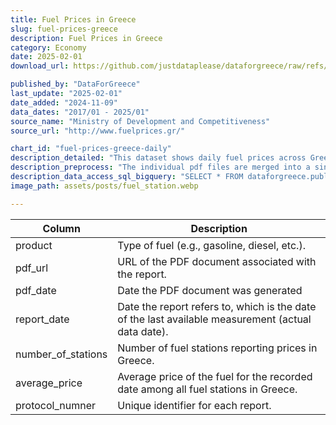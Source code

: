 ```yaml
---
title: Fuel Prices in Greece
slug: fuel-prices-greece
description: Fuel Prices in Greece
category: Economy
date: 2025-02-01
download_url: https://github.com/justdataplease/dataforgreece/raw/refs/heads/main/data/fuel-prices-greece/fuel-prices-greece.zip

published_by: "DataForGreece"
last_update: "2025-02-01"
date_added: "2024-11-09"
data_dates: "2017/01 - 2025/01"
source_name: "Ministry of Development and Competitiveness"
source_url: "http://www.fuelprices.gr/"

chart_id: "fuel-prices-greece-daily"
description_detailed: "This dataset shows daily fuel prices across Greece, including fuel types, station counts, average prices, and report IDs to help consumers understand pricing trends. Shared by the Ministry of Development on fuelprices.gr, it aims to keep consumers informed. While efforts are made to ensure accuracy, the Ministry publishes data as received from stations and does not guarantee completeness."
description_preprocess: "The individual pdf files are merged into a single dataset and cleaned to ensure consistency."
description_data_access_sql_bigquery: "SELECT * FROM dataforgreece.public_data.fuel_prices_greece_v"
image_path: assets/posts/fuel_station.webp

---
```


| **Column**                   | **Description**                                                                                    |
|------------------------------|----------------------------------------------------------------------------------------------------|
| product                      | Type of fuel (e.g., gasoline, diesel, etc.).                                                       |
| pdf_url                      | URL of the PDF document associated with the report.                                                |
| pdf_date                     | Date the PDF document was generated                                                                |
| report_date                  | Date the report refers to, which is the date of the last available measurement (actual data date). |
| number_of_stations           | Number of fuel stations reporting prices in Greece.                                               |
| average_price                | Average price of the fuel for the recorded date among all fuel stations in Greece.                |
| protocol_numner              | Unique identifier for each report.                                                                         |
